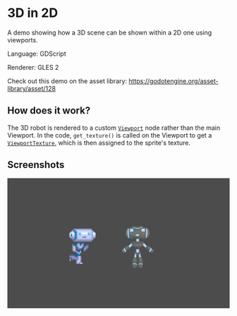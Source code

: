 # 3D in 2D

A demo showing how a 3D scene can be shown within a 2D one using viewports.

Language: GDScript

Renderer: GLES 2

Check out this demo on the asset library: https://godotengine.org/asset-library/asset/128

## How does it work?

The 3D robot is rendered to a custom
[`Viewport`](https://docs.godotengine.org/en/latest/classes/class_viewport.html)
node rather than the main Viewport. In the code,
`get_texture()` is called on the Viewport to get a
[`ViewportTexture`](https://docs.godotengine.org/en/latest/classes/class_viewporttexture.html),
which is then assigned to the sprite's texture.

## Screenshots

![Screenshot](screenshots/3d_in_2d.png)
